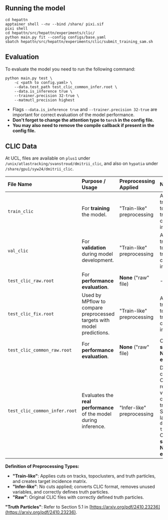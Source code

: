 ## Running the model

```
cd hepattn
apptainer shell --nv --bind /share/ pixi.sif
pixi shell
cd hepattn/src/hepattn/experiments/clic/
python main.py fit --config configs/base.yaml
sbatch hepattn/src/hepattn/experiments/clic/submit_training_sam.sh
```

## Evaluation

To evaluate the model you need to run the following command:

```shell
python main.py test \
    -c <path to config.yaml> \
    --data.test_path test_clic_common_infer.root \
    --data.is_inference true \
    --trainer.precision 32-true \
    --matmutl_precision highest
```

- Flags `--data.is_inference true` and `--trainer.precision 32-true` are important for correct evaluation of the model performance.
- **Don't forget to change the attention type to `torch` in the config file.**
- **You may also need to remove the compile callback if present in the config file.**

## CLIC Data

At UCL, files are available on `plus1` under `/unix/atlastracking/svanstroud/dmitrii_clic`, and also on `hypatia` under `/share/gpu1/syw24/dmitrii_clic`.

| File Name | Purpose / Usage | Preprocessing Applied | Notes / Details |
| :------------------------------ | :------------------------------------ | :---------------------------------------------------------------------------------------------------------------------------------------------------- | :------------------------------------------------------------------------------------------------------------------------------------------------------------- |
| `train_clic` | For **training** the model. | "Train-like" preprocessing | Applies cuts on tracks, topoclusters, and truth particles; creates target incidence matrix. |
| `val_clic` | For **validation** during model development. | "Train-like" preprocessing | Applies cuts on tracks, topoclusters, and truth particles; creates target incidence matrix. |
| `test_clic_raw.root` | For **performance evaluation**. | **None** ("raw" file) | - |
| `test_clic_fix.root` | Used by MPflow to compare preprocessed targets with model predictions. | "Train-like" preprocessing | Applies cuts on tracks, topoclusters, and truth particles; creates target incidence matrix. |
| `test_clic_common_raw.root` | For **performance evaluation**. | **None** ("raw" file) | Contains the **same events as Nilotpal's evaluation**. |
| `test_clic_common_infer.root` | Evaluates the **real performance** of the model during inference. | "Infer-like" preprocessing | Does not apply cuts; converts CLIC format, removes unused variables, correctly defines truth particles. Should be launched with `data.is_inference true` flag. Contains the **same events as Nilotpal's evaluation**. |

**Definition of Preprocessing Types:**

* **"Train-like"**: Applies cuts on tracks, topoclusters, and truth particles, and creates target incidence matrix.
* **"Infer-like"**: No cuts applied; converts CLIC format, removes unused variables, and correctly defines truth particles.
* **"Raw"**: Original CLIC files with correctly defined truth particles.

**"Truth Particles"**: Refer to Section 5.1 in [https://arxiv.org/pdf/2410.23236](https://arxiv.org/pdf/2410.23236).